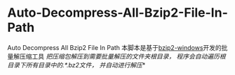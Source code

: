 # Auto-Decompress-All-Bzip2-File-In-Path
Auto Decompress All Bzip2 File In Path
本脚本是基于[bzip2-windows](https://github.com/philr/bzip2-windows)开发的批量解压缩工具
**把压缩包解压到需要批量解压的文件夹根目录，
程序会自动遍历根目录下所有目录中的*.*.bz2文件，
并自动进行解压**
